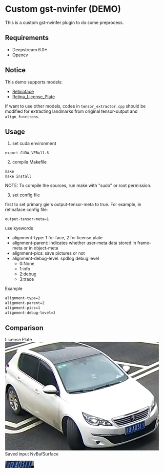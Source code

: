 # Custom gst-nvinfer (DEMO)
This is a custom gst-nvinfer plugin to do some preprocess.

## Requirements
+ Deepstream 6.0+
+ Opencv

## Notice
This demo supports models:
+ [Retinaface](https://github.com/wang-xinyu/tensorrtx/tree/master/retinaface)
+ [Retina_License_Plate](https://github.com/gm19900510/Pytorch_Retina_License_Plate)

If want to use other models, codes in `tensor_extractor.cpp` should be modified for extracting landmarks from original tensor-output and `align_funcitons`.

## Usage
1. set cuda environment

```
export CUDA_VER=11.6
```
2. compile Makefile

```
make
make install
```
NOTE: To compile the sources, run make with "sudo" or root permission.

3. set config file

first to set primary gie's output-tensor-meta to true. For example, in retinaface config file:
```
output-tensor-meta=1
```

use kyewords
+ alignment-type: 1 for face, 2 for license plate
+ alignment-parent: indicates whether user-meta data stored in frame-meta or in object-meta
+ alignment-pics: save pictures or not
+ alignment-debug-level: spdlog debug level
  + 0:None
  + 1:info
  + 2:debug
  + 3:trace


Example
```
alignment-type=2
alignment-parent=2
alignment-pics=1
alignment-debug-level=3
```


## Comparison
License Plate
![car](./car.png)
Saved input NvBufSurface

![plate](plate.png)
